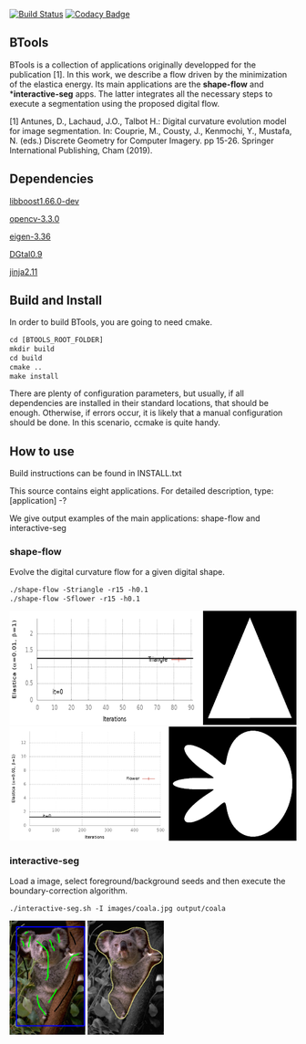 [![Build Status](https://travis-ci.com/danoan/BTools.svg?branch=master)](https://travis-ci.com/danoan/BTools)
[![Codacy Badge](https://api.codacy.com/project/badge/Grade/50a49f3955c245e9977c282d2036e4a2)](https://app.codacy.com/manual/danoan/BTools?utm_source=github.com&utm_medium=referral&utm_content=danoan/BTools&utm_campaign=Badge_Grade_Dashboard)



## BTools
 BTools is a collection of applications originally developped for the 
 publication [1]. In this work, we describe a flow driven by 
 the minimization of the elastica 
 energy. Its main applications are the **shape-flow** 
 and ***interactive-seg** apps. The 
 latter integrates all the necessary steps to execute
 a segmentation using the proposed digital flow.
 

 
 [1] Antunes, D., Lachaud, J.O., Talbot H.: Digital 
 curvature evolution model for image segmentation. In:
 Couprie, M., Cousty, J., Kenmochi, Y., Mustafa, N. (eds.) 
 Discrete Geometry for Computer Imagery. pp 15-26. Springer
 International Publishing, Cham (2019).
 
## Dependencies 

[libboost1.66.0-dev](https://www.boost.org/users/history/version_1_66_0.html)

[opencv-3.3.0](https://opencv.org/releases.html)

[eigen-3.36](http://eigen.tuxfamily.org/index.php?title=Main_Page)

[DGtal0.9](https://dgtal.org/download/)

[jinja2.11](https://github.com/pallets/jinja)

## Build and Install

In order to build BTools, you are going to need cmake.

```
cd [BTOOLS_ROOT_FOLDER]
mkdir build
cd build
cmake ..
make install
```

There are plenty of configuration parameters, but usually, if 
all dependencies are installed in their standard
locations, that should be enough. Otherwise, if errors occur, 
it is likely that a manual configuration should be
done. In this scenario, ccmake is quite handy.

## How to use

Build instructions can be found in INSTALL.txt

This source contains eight applications. For detailed description,
type: [application] -?

We give output examples of the main applications: shape-flow and interactive-seg

### shape-flow

Evolve the digital curvature flow for a given digital shape.

```
./shape-flow -Striangle -r15 -h0.1
./shape-flow -Sflower -r15 -h0.1
```

<img alt="Triangle flow" src="https://github.com/danoan/BTools/blob/master/doc/images/triangle.gif" height="200" />
<img alt="Flower flow" src="https://github.com/danoan/BTools/blob/master/doc/images/flower.gif" height="200" />


### interactive-seg

Load a image, select foreground/background seeds and then execute the boundary-correction algorithm.

```
./interactive-seg.sh -I images/coala.jpg output/coala
```
<img alt="Coala seeds" src="https://github.com/danoan/BTools/blob/master/doc/images/coala-seeds.png" height="200" /> <img alt="Coala segmentation" src="https://github.com/danoan/BTools/blob/master/doc/images/coala-seg.png" height="200" />



